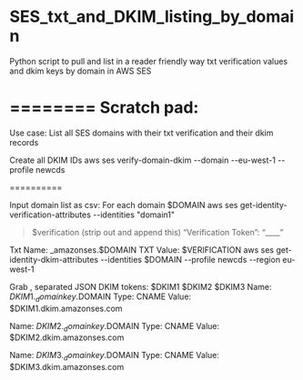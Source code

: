 # SES_txt_and_DKIM_listing_by_domain
Python script to pull and list in a reader friendly way txt verification values and dkim keys by domain in AWS SES

========
Scratch pad:
==========
Use case: List all SES domains with their txt verification and their dkim records

Create all DKIM IDs
aws ses verify-domain-dkim --domain --eu-west-1 --profile newcds

==========

Input domain list as csv:
For each domain $DOMAIN 
aws ses get-identity-verification-attributes --identities "domain1"
>$verification (strip out and append this)
“Verification Token”: “____”

Txt Name: _amazonses.$DOMAIN
TXT Value: $VERIFICATION
aws ses get-identity-dkim-attributes --identities $DOMAIN --profile newcds --region eu-west-1
 

Grab , separated JSON DKIM tokens:
$DKIM1
$DKIM2
$DKIM3
Name: $DKIM1._domainkey.$DOMAIN
Type: CNAME
Value: $DKIM1.dkim.amazonses.com

Name: $DKIM2._domainkey.$DOMAIN
Type: CNAME
Value: $DKIM2.dkim.amazonses.com

Name: $DKIM3._domainkey.$DOMAIN
Type: CNAME
Value: $DKIM3.dkim.amazonses.com


